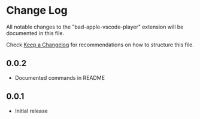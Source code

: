 # Change Log

All notable changes to the "bad-apple-vscode-player" extension will be documented in this file.

Check [Keep a Changelog](http://keepachangelog.com/) for recommendations on how to structure this file.

## 0.0.2

- Documented commands in README

## 0.0.1

- Initial release
